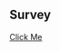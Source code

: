 <!DOCTYPE html>
<html lang="en">
<head>
    <meta charset="UTF-8">
    <meta name="viewport" content="width=device-width, initial-scale=1.0">
</head>
<body>
    <h2>Survey</h2>
    <a href="https://forms.office.com/r/YGwXN0Af5S">Click Me</a>
</body>
</html>
